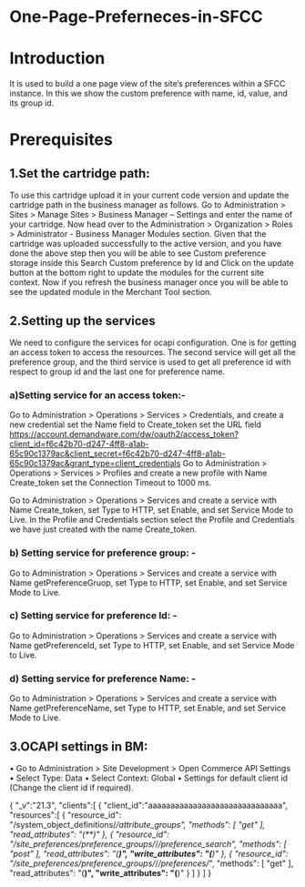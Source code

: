 # One-Page-Preferneces-in-SFCC

# Introduction
It is used to build a one page view of the site’s preferences within a SFCC instance. In this we show the custom preference with name, id, value, and its group id.
# Prerequisites
## 1.Set the cartridge path:
To use this cartridge upload it in your current code version and update the cartridge path in the business manager as follows.
    Go to Administration > Sites > Manage Sites > Business Manager – Settings and enter the name of your cartridge.
Now head over to the Administration > Organization > Roles > Administrator - Business Manager Modules section. Given that the cartridge was uploaded successfully to the active version, and you have done the above step then you will be able to see Custom preference storage inside this Search Custom preference by Id and Click on the update button at the bottom right to update the modules for the current site context.
Now if you refresh the business manager once you will be able to see the updated module in the Merchant Tool section. 
## 2.Setting up the services 
We need to configure the services for ocapi configuration. One is for getting an access token to access the resources. The second service will get all the preference group, and the third service is used to get all preference id with respect to group id and the last one for preference name.

### a)Setting service for an access token:- 
Go to Administration > Operations > Services > Credentials, and create a new credential set the Name field to Create_token set the URL field https://account.demandware.com/dw/oauth2/access_token?client_id=f6c42b70-d247-4ff8-a1ab-65c90c1379ac&client_secret=f6c42b70-d247-4ff8-a1ab-65c90c1379ac&grant_type=client_credentials
Go to Administration > Operations > Services > Profiles and create a new profile with Name Create_token set the Connection Timeout to 1000 ms.

Go to Administration > Operations > Services and create a service with Name Create_token, set Type to HTTP, set Enable, and set Service Mode to Live. In the Profile and Credentials section select the Profile and Credentials we have just created with the name Create_token. 

### b)	Setting service for preference group: - 
Go to Administration > Operations > Services and create a service with Name getPreferenceGruop, set Type to HTTP, set Enable, and set Service Mode to Live. 


### c)	Setting service for preference Id: - 
Go to Administration > Operations > Services and create a service with Name getPreferenceId, set Type to HTTP, set Enable, and set Service Mode to Live. 
### d)	Setting service for preference Name: - 
Go to Administration > Operations > Services and create a service with Name getPreferenceName, set Type to HTTP, set Enable, and set Service Mode to Live. 

## 3.OCAPI settings in BM:
•	Go to Administration > Site Development > Open Commerce API Settings
•	Select Type: Data
•	Select Context: Global
•	Settings for default client id (Change the client id if required).

{
    "_v":"21.3",
    "clients":[
        {
            "client_id":"aaaaaaaaaaaaaaaaaaaaaaaaaaaaaa",
            "resources":[
            {
                "resource_id": "/system_object_definitions/*/attribute_groups",
                "methods": [
                    "get"
                ],
                "read_attributes": "(**)"
            },
            {
                "resource_id": "/site_preferences/preference_groups/*/*/preference_search",
                "methods": [
                    "post"
                ],
                "read_attributes": "(**)",
                 "write_attributes": "(**)"
            },
            {
                "resource_id": "/site_preferences/preference_groups/*/*/preferences/*",
                "methods": [
                    "get"
                ],
                "read_attributes": "(**)",
                 "write_attributes": "(**)"
            }
            ]
        }
    ]
}



